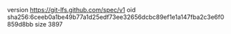version https://git-lfs.github.com/spec/v1
oid sha256:6ceeb0a1be49b77a1d25edf73ee32656dcbc89ef1e1a147fba2c3e6f0859d8bb
size 3897

